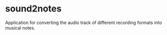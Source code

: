 # sound2notes
Application for converting the audio track of different recording formats into musical notes.

